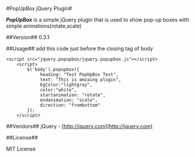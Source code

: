 #PopUpBox jQuery Plugin#

***PopUpBox*** is a simple jQuery plugin that is used to show pop-up boxes with simple animations(rotate,scale)

##Version##
0.3.1

##Usage##
add this code just before the closing tag of body  

    <script src="jquery.popupbox/jquery.popupbox.js"></script>
        <script>
            $('body').popupbox({
                 heading: "Test PopUpBox Test",
                 text: "This is amzaing plugin",
                 bgColor:"lightgray",
				 color:"white",
                 startanimation: "rotate",
                 endanimation: "scale",
                 direction: "frombottom"
            });
        </script>

##Vendors##
jQuery - [http://jquery.com](http://jquery.com)

##License##

MIT License